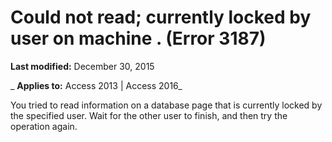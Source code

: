 
# Could not read; currently locked by user <name> on machine <name>. (Error 3187)

 **Last modified:** December 30, 2015

 _ **Applies to:** Access 2013 | Access 2016_

You tried to read information on a database page that is currently locked by the specified user. Wait for the other user to finish, and then try the operation again.

